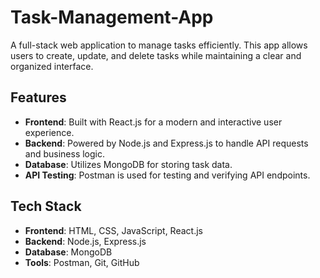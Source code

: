 # Task-Management-App

A full-stack web application to manage tasks efficiently. This app allows users to create, update, and delete tasks while maintaining a clear and organized interface.

## Features
- **Frontend**: Built with React.js for a modern and interactive user experience.
- **Backend**: Powered by Node.js and Express.js to handle API requests and business logic.
- **Database**: Utilizes MongoDB for storing task data.
- **API Testing**: Postman is used for testing and verifying API endpoints.

## Tech Stack
- **Frontend**: HTML, CSS, JavaScript, React.js
- **Backend**: Node.js, Express.js
- **Database**: MongoDB
- **Tools**: Postman, Git, GitHub
